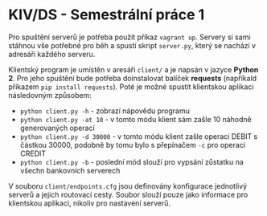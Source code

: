 # KIV/DS - Semestrální práce 1

Pro spuštění serverů je potřeba použít příkaz `vagrant up`. Servery si sami stáhnou vše potřebné pro běh a spustí skript `server.py`, který se nachází v adresáři každého serveru.

Klientský program je umístěn v aresáři `client/` a je napsán v jazyce **Python 2**. Pro jeho spuštění bude potřeba doinstalovat balíček **requests** (napříkald příkazem `pip install requests`). Poté je možné spustit klientskou aplikaci následovným způsobem:
- `python client.py -h` - zobrazí nápovědu programu
- `python client.py -at 10` - v tomto módu klient sám zašle 10 náhodně generovaných operací
- `python client.py -d 30000` - v tomto módu klient zašle operaci DEBIT s částkou 30000, podobně by tomu bylo s přepínačem `-c` pro operaci CREDIT
- `python client.py -b` - poslední mód slouží pro vypsání zůstatku na všechn bankovních serverech

V souboru `client/endpoints.cfg` jsou definovány konfigurace jednotlivý serverů a jejich routovací cesty. Soubor slouží pouze jako informace pro klientskou aplikaci, nikoliv pro nastavení serverů.

